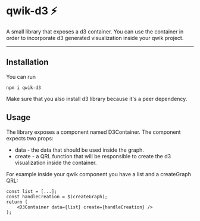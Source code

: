 # qwik-d3 ⚡️

A small library that exposes a d3 container. You can use the container in order to incorporate d3 generated visualization inside your qwik project.

---

## Installation

You can run 
```
npm i qwik-d3 
```
Make sure that you also install d3 library because it's a peer dependency.

## Usage

The library exposes a component named D3Container.
The component expects two props:
- data - the data that should be used inside the graph. 
- create - a QRL function that will be responsible to create the d3 visualization inside the container.

For example inside your qwik component you have a list and a createGraph QRL:

```
const list = [...];
const handleCreation = $(createGraph);
return (
    <D3Container data={list} create={handleCreation} />
);
```
